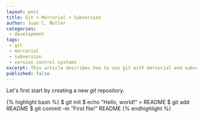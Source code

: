 ```yaml
---
layout: post
title: Git + Mercurial + Subversion
author: Juan C. Muller
categories:
 - development
tags:
 - git
 - mercurial
 - subversion
 - version control systems
excerpt: This article describes how to use git with mercurial and subversion repositories as submodules.
published: false
---
```


Let's first start by creating a new *git* repository.

{% highlight bash %}
$ git init
$ echo "Hello, world!" > README
$ git add README
$ git commit -m "First file!" README
{% endhighlight %}
